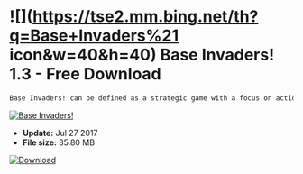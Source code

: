 # ![](https://tse2.mm.bing.net/th?q=Base+Invaders%21 icon&w=40&h=40) Base Invaders! 1.3 - Free Download

```sh
Base Invaders! can be defined as a strategic game with a focus on action. It belongs to the mainstream of production known as "tower defense", where you must protect our base against successive waves of enemies, and this by continually improving it. The authors have prepared many types of weapons (bombs, hammers, windmills, springs, lasers, various types of fireworks, flying machines), with which we fight with hordes of oncoming, often weird creatures. Each of them has different destructive properties and resistance to specific forms of attack. From the system to the system are placed before the player newer and more difficult challenges, which to cope with will need to heavily strain the gray cells ;-).
```
[![Base Invaders!](https:https://tse4.mm.bing.net/th?id=OIP.CULb7brRdX89sVAaFYLf1wHaFj&pid=Api)](https://softexe.net/win/games-entertainment/strategies/base-invaders:pRapa.html)




- **Update:** Jul 27 2017
- **File size:** 35.80 MB

[![Download](https://cdn.softexe.net/static/img/download.png)](https://softexe.net/win/games-entertainment/strategies/base-invaders:pRapa.html)

